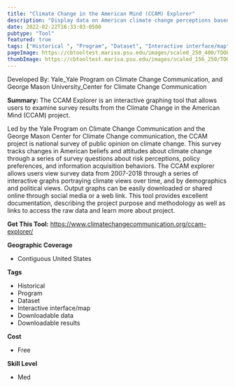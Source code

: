 ```yaml
---
title: "Climate Change in the American Mind (CCAM) Explorer"
description: "Display data on American climate change perceptions based on year and respondent characteristics"
date: 2022-02-22T16:33:03-0500
pubtype: "Tool"
featured: true
tags: ["Historical ", "Program", "Dataset", "Interactive interface/map", "Downloadable data", "Downloadable results"]
pageImage: https://cbtooltest.marisa.psu.edu/images/scaled_250_400/TOOLID_42.0_ScreenCapture-1.png
thumbImage: https://cbtooltest.marisa.psu.edu/images/scaled_156_250/TOOLID_42.0_ScreenCapture-1.png
---
```

Developed By: Yale_Yale Program on Climate Change Communication, and George Mason University_Center for Climate Change Communication

**Summary:** The CCAM Explorer is an interactive graphing tool that allows users to examine survey results from the Climate Change in the American Mind (CCAM) project. 

Led by the Yale Program on Climate Change Communication and the George Mason Center for Climate Change communication, the CCAM project is national survey of public opinion on climate change. This survey tracks changes in American beliefs and attitudes about climate change through a series of survey questions about risk perceptions, policy preferences, and information acquisition behaviors. The CCAM explorer allows users view survey data from 2007-2018 through a series of interactive graphs portraying climate views over time, and by demographics and political views. Output graphs can be easily downloaded or shared online through social media or a web link. This tool provides excellent documentation, describing the project purpose and methodology as well as links to access the raw data and learn more about project. 

__**Get This Tool:**__ https://www.climatechangecommunication.org/ccam-explorer/

__**Geographic Coverage**__
- Contiguous United States

__**Tags**__
-  Historical 
-  Program
-  Dataset
-  Interactive interface/map
-  Downloadable data
-  Downloadable results

__**Cost**__
- Free

__**Skill Level**__
- Med
